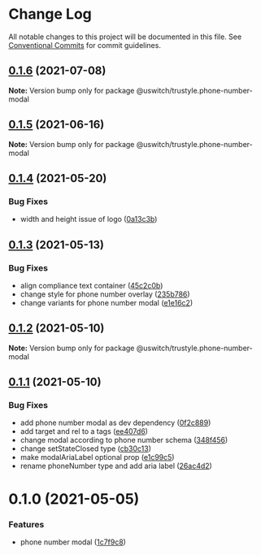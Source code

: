 # Change Log

All notable changes to this project will be documented in this file.
See [Conventional Commits](https://conventionalcommits.org) for commit guidelines.

## [0.1.6](https://github.com/uswitch/trustyle/compare/@uswitch/trustyle.phone-number-modal@0.1.5...@uswitch/trustyle.phone-number-modal@0.1.6) (2021-07-08)

**Note:** Version bump only for package @uswitch/trustyle.phone-number-modal





## [0.1.5](https://github.com/uswitch/trustyle/compare/@uswitch/trustyle.phone-number-modal@0.1.4...@uswitch/trustyle.phone-number-modal@0.1.5) (2021-06-16)

**Note:** Version bump only for package @uswitch/trustyle.phone-number-modal





## [0.1.4](https://github.com/uswitch/trustyle/compare/@uswitch/trustyle.phone-number-modal@0.1.3...@uswitch/trustyle.phone-number-modal@0.1.4) (2021-05-20)


### Bug Fixes

* width and height issue of logo ([0a13c3b](https://github.com/uswitch/trustyle/commit/0a13c3b))





## [0.1.3](https://github.com/uswitch/trustyle/compare/@uswitch/trustyle.phone-number-modal@0.1.2...@uswitch/trustyle.phone-number-modal@0.1.3) (2021-05-13)


### Bug Fixes

* align compliance text container ([45c2c0b](https://github.com/uswitch/trustyle/commit/45c2c0b))
* change style for phone number overlay ([235b786](https://github.com/uswitch/trustyle/commit/235b786))
* change variants for phone number modal ([e1e16c2](https://github.com/uswitch/trustyle/commit/e1e16c2))





## [0.1.2](https://github.com/uswitch/trustyle/compare/@uswitch/trustyle.phone-number-modal@0.1.1...@uswitch/trustyle.phone-number-modal@0.1.2) (2021-05-10)

**Note:** Version bump only for package @uswitch/trustyle.phone-number-modal





## [0.1.1](https://github.com/uswitch/trustyle/compare/@uswitch/trustyle.phone-number-modal@0.1.0...@uswitch/trustyle.phone-number-modal@0.1.1) (2021-05-10)


### Bug Fixes

* add phone number modal as dev dependency ([0f2c889](https://github.com/uswitch/trustyle/commit/0f2c889))
* add target and rel to a tags ([ee407d6](https://github.com/uswitch/trustyle/commit/ee407d6))
* change modal according to phone number schema ([348f456](https://github.com/uswitch/trustyle/commit/348f456))
* change setStateClosed type ([cb30c13](https://github.com/uswitch/trustyle/commit/cb30c13))
* make modalAriaLabel optional prop ([e1c99c5](https://github.com/uswitch/trustyle/commit/e1c99c5))
* rename phoneNumber type and add aria label ([26ac4d2](https://github.com/uswitch/trustyle/commit/26ac4d2))





# 0.1.0 (2021-05-05)


### Features

* phone number modal ([1c7f9c8](https://github.com/uswitch/trustyle/commit/1c7f9c8))
